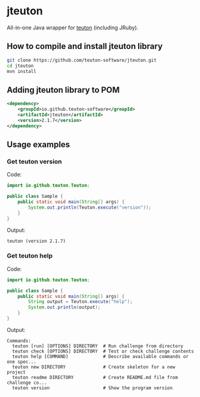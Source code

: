 # jteuton

All-in-one Java wrapper for [teuton](https://github.com/teuton-software/teuton)  (including JRuby).

## How to compile and install jteuton library

```bash
git clone https://github.com/teuton-software/jteuton.git
cd jteuton
mvn install
```

## Adding jteuton library to POM

```xml
<dependency>
	<groupId>io.github.teuton-software</groupId>
	<artifactId>jteuton</artifactId>
	<version>2.1.7</version>
</dependency>
```

## Usage examples

### Get teuton version

Code:

```java
import io.github.teuton.Teuton;

public class Sample {
	public static void main(String[] args) {
		System.out.println(Teuton.execute("version"));
	}
}
```

Output:

```
teuton (version 2.1.7)
```

### Get teuton help


Code:

```java
import io.github.teuton.Teuton;

public class Sample {
	public static void main(String[] args) {
		String output = Teuton.execute("help");
		System.out.println(output);
	}
}
```

Output:

```
Commands:
  teuton [run] [OPTIONS] DIRECTORY  # Run challenge from directory
  teuton check [OPTIONS] DIRECTORY  # Test or check challenge contents
  teuton help [COMMAND]             # Describe available commands or one spec...
  teuton new DIRECTORY              # Create skeleton for a new project
  teuton readme DIRECTORY           # Create README.md file from challenge co...
  teuton version                    # Show the program version
```